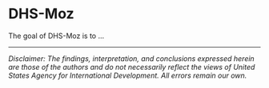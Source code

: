 
# DHS-Moz

<!-- badges: start -->
<!-- badges: end -->

The goal of DHS-Moz is to ...


---

*Disclaimer: The findings, interpretation, and conclusions expressed herein are those of the authors and do not necessarily reflect the views of United States Agency for International Development. All errors remain our own.*
